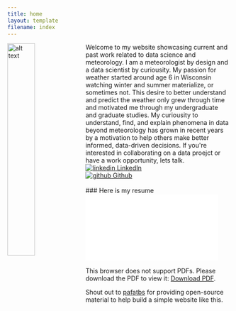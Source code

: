 ```yaml
---
title: home
layout: template
filename: index
---
```


<img src="BB_Pretty.jpg" alt="alt text" height="35%" width="35%" style="float: left;">
Welcome to my website showcasing current and past work related to data science and meteorology. I am a meteorologist by design and a data scientist by curiousity. My passion for weather started around age 6 in Wisconsin watching winter and summer materialize, or sometimes not. This desire to better understand and predict the weather only grew through time and motivated me through my undergraduate and graduate studies. My curiousity to understand, find, and explain phenomena in data beyond meteorology has grown in recent years by a motivation to help others make better informed, data-driven decisions. If you're interested in collaborating on a data proejct or have a work opportunity, lets talk.
<br>
<a href="https://www.linkedin.com/in/brockburghardtphd/" rel="nofollow noreferrer">
  <img src="https://i.stack.imgur.com/gVE0j.png" alt="linkedin"> LinkedIn</a> 
<br>
<a href="https://github.com/retrodryline/" rel="nofollow noreferrer">
  <img src="https://i.stack.imgur.com/tskMh.png" alt="github"> Github</a>

<br>
<i class='fas fa-hammer'></i>
<br>
### Here is my resume

<object data="Resume_Brock_Burghard.pdf" type="application/pdf" width="700px" height="700px">
    <embed src=Resume_Brock_Burghard.pdf">
        <p>This browser does not support PDFs. Please download the PDF to view it: <a href="https://github.com/retrodryline/retrodryline.github.io/blob/gh-pages-simple/Resume_Brock_Burghard.pdf">Download PDF</a>.</p>
    </embed>
</object>

Shout out to
[pafatbs](https://phuston.github.io/patrickandfrantonarethebestninjas/)
for providing open-source material to help build a simple website like this.
